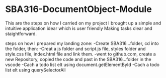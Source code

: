 # SBA316-DocumentObject-Module
This are the steps on how I carried on my project
I brought up a simple and intuitive application idear which is user friendly
Making tasks clear and staightforward.

steps on how I prepared my landing zone:
-Create SBA316...folder, cd into the folder, then:
-Creat a js  folder and script.js file, styles folder and style.css file, index.html file
and link them.
-went to github.com, create a  new Repository, copied the code and past in the SBA316...folder in the vscode
-Cach a todo list elt using document.getElementById 
-Cach a todo list elt using querySelectorAll 
